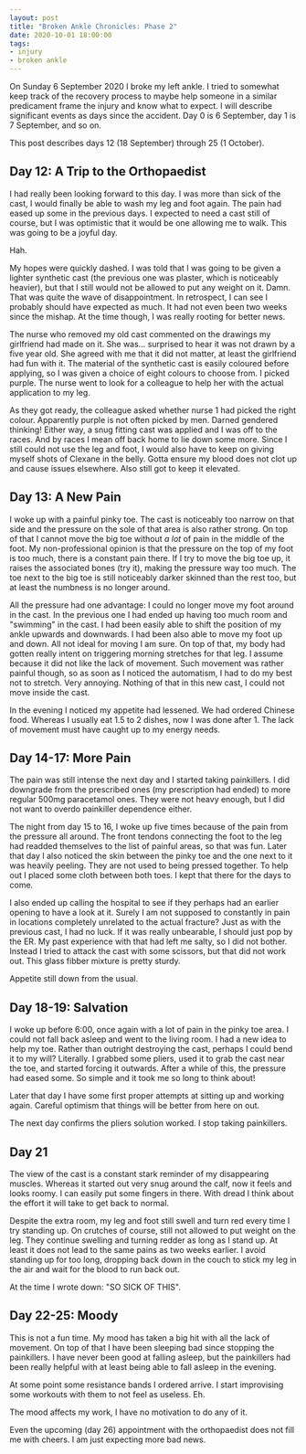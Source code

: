 ```yaml
---
layout: post
title: "Broken Ankle Chronicles: Phase 2"
date: 2020-10-01 18:00:00
tags:
- injury
- broken ankle
---
```


On Sunday 6 September 2020 I broke my left ankle. I tried to somewhat keep
track of the recovery process to maybe help someone in a similar predicament
frame the injury and know what to expect. I will describe significant events as
days since the accident. Day 0 is 6 September, day 1 is 7 September, and so on.

This post describes days 12 (18 September) through 25 (1 October).

<!-- TODO: Link to previous -->

## Day 12: A Trip to the Orthopaedist

I had really been looking forward to this day. I was more than sick of the
cast, I would finally be able to wash my leg and foot again. The pain had eased
up some in the previous days. I expected to need a cast still of course, but I
was optimistic that it would be one allowing me to walk. This was going to be a
joyful day.

Hah.

My hopes were quickly dashed. I was told that I was going to be given a lighter
synthetic cast (the previous one was plaster, which is noticeably heavier), but
that I still would not be allowed to put any weight on it. Damn. That was quite
the wave of disappointment. In retrospect, I can see I probably should have
expected as much. It had not even been two weeks since the mishap. At the time
though, I was really rooting for better news.

The nurse who removed my old cast commented on the drawings my girlfriend had
made on it. She was… surprised to hear it was not drawn by a five year old. She
agreed with me that it did not matter, at least the girlfriend had fun with it.
The material of the synthetic cast is easily coloured before applying, so I was
given a choice of eight colours to choose from. I picked purple. The nurse went
to look for a colleague to help her with the actual application to my leg.

As they got ready, the colleague asked whether nurse 1 had picked the right
colour. Apparently purple is not often picked by men. Darned gendered thinking!
Either way, a snug fitting cast was applied and I was off to the races. And by
races I mean off back home to lie down some more. Since I still could not use
the leg and foot, I would also have to keep on giving myself shots of Clexane
in the belly. Gotta ensure my blood does not clot up and cause issues
elsewhere. Also still got to keep it elevated.

<!-- TODO: Purple cast picture here. Also no cast picture -->

## Day 13: A New Pain

I woke up with a painful pinky toe. The cast is noticeably too narrow on that
side and the pressure on the sole of that area is also rather strong. On top of
that I cannot move the big toe without _a lot_ of pain in the middle of the
foot. My non-professional opinion is that the pressure on the top of my foot is
too much, there is a constant pain there. If I try to move the big toe up, it
raises the associated bones (try it), making the pressure way too much. The toe
next to the big toe is still noticeably darker skinned than the rest too, but
at least the numbness is no longer around.

All the pressure had one advantage: I could no longer move my foot around in
the cast. In the previous one I had ended up having too much room and
"swimming" in the cast. I had been easily able to shift the position of my
ankle upwards and downwards. I had been also able to move my foot up and down.
All not ideal for moving I am sure. On top of that, my body had gotten really
intent on triggering morning stretches for that leg. I assume because it did
not like the lack of movement. Such movement was rather painful though, so as
soon as I noticed the automatism, I had to do my best not to stretch. Very
annoying. Nothing of that in this new cast, I could not move inside the cast.

In the evening I noticed my appetite had lessened. We had ordered Chinese food.
Whereas I usually eat 1.5 to 2 dishes, now I was done after 1. The lack of
movement must have caught up to my energy needs.

## Day 14-17: More Pain

The pain was still intense the next day and I started taking painkillers. I did
downgrade from the prescribed ones (my prescription had ended) to more regular
500mg paracetamol ones. They were not heavy enough, but I did not want to
overdo painkiller dependence either.

The night from day 15 to 16, I woke up five times because of the pain from the
pressure all around. The front tendons connecting the foot to the leg had
readded themselves to the list of painful areas, so that was fun. Later that
day I also noticed the skin between the pinky toe and the one next to it was
heavily peeling. They are not used to being pressed together. To help out I
placed some cloth between both toes. I kept that there for the days to come.

I also ended up calling the hospital to see if they perhaps had an earlier
opening to have a look at it. Surely I am not supposed to constantly in pain in
locations completely unrelated to the actual fracture? Just as with the
previous cast, I had no luck. If it was really unbearable, I should just pop by
the ER. My past experience with that had left me salty, so I did not bother.
Instead I tried to attack the cast with some scissors, but that did not work
out. This glass fibber mixture is pretty sturdy.

Appetite still down from the usual.

## Day 18-19: Salvation

I woke up before 6:00, once again with a lot of pain in the pinky toe area. I
could not fall back asleep and went to the living room. I had a new idea to
help my toe. Rather than outright destroying the cast, perhaps I could bend it
to my will? Literally. I grabbed some pliers, used it to grab the cast near the
toe, and started forcing it outwards. After a while of this, the pressure had
eased some. So simple and it took me so long to think about!

<!-- TODO: Pliers picture, bent cast picture -->

Later that day I have some first proper attempts at sitting up and working
again. Careful optimism that things will be better from here on out.

The next day confirms the pliers solution worked. I stop taking painkillers.

## Day 21

The view of the cast is a constant stark reminder of my disappearing muscles.
Whereas it started out very snug around the calf, now it feels and looks roomy.
I can easily put some fingers in there. With dread I think about the effort it
will take to get back to normal.

Despite the extra room, my leg and foot still swell and turn red every time I
try standing up. On crutches of course, still not allowed to put weight on the
leg. They continue swelling and turning redder as long as I stand up. At least
it does not lead to the same pains as two weeks earlier. I avoid standing up
for too long, dropping back down in the couch to stick my leg in the air and
wait for the blood to run back out.

At the time I wrote down: "SO SICK OF THIS".

## Day 22-25: Moody

This is not a fun time. My mood has taken a big hit with all the lack of
movement. On top of that I have been sleeping bad since stopping the
painkillers. I have never been good at falling asleep, but the painkillers had
been really helpful with at least being able to fall asleep in the evening.

At some point some resistance bands I ordered arrive. I start improvising some
workouts with them to not feel as useless. Eh.

The mood affects my work, I have no motivation to do any of it.

Even the upcoming (day 26) appointment with the orthopaedist does not fill me
with cheers. I am just expecting more bad news.
